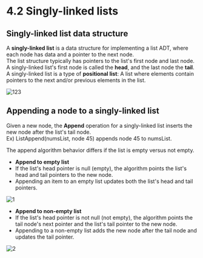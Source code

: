 # 4.2 Singly-linked lists

## Singly-linked list data structure
A **singly-linked list** is a data structure for implementing a list ADT, where each node has data and a pointer to the next node.   
The list structure typically has pointers to the list's first node and last node.   
A singly-linked list's first node is called the **head**, and the last node the **tail**.   
A singly-linked list is a type of **positional list**: A list where elements contain pointers to the next and/or previous elements in the list.   

![123](https://github.com/ijaejun1025/CIS223-Algorithms/assets/154036705/52619915-8395-4076-a076-0c5fe87b67c2)

## Appending a node to a singly-linked list
Given a new node, the **Append** operation for a singly-linked list inserts the new node after the list's tail node.   
Ex) ListAppend(numsList, node 45) appends node 45 to numsList.   

The append algorithm behavior differs if the list is empty versus not empty.   
* **Append to empty list**
* If the list's head pointer is null (empty), the algorithm points the list's head and tail pointers to the new node.
* Appending an item to an empty list updates both the list's head and tail pointers.

![1](https://github.com/ijaejun1025/CIS223-Algorithms/assets/154036705/9ce15d0f-5e14-4231-b21a-1b36a2b2ed21)

* **Append to non-empty list**   
* If the list's head pointer is not null (not empty), the algorithm points the tail node's next pointer and the list's tail pointer to the new node.
* Appending to a non-empty list adds the new node after the tail node and updates the tail pointer.

![2](https://github.com/ijaejun1025/CIS223-Algorithms/assets/154036705/77cd2ff7-c0b8-486f-8ccc-eca3d63208c1)

